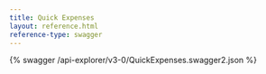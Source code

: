 ```yaml
---
title: Quick Expenses
layout: reference.html
reference-type: swagger
---
```




{% swagger /api-explorer/v3-0/QuickExpenses.swagger2.json %}
